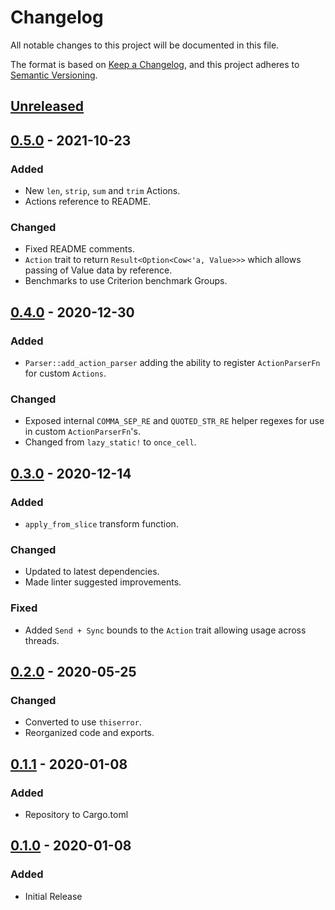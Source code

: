 # Changelog
All notable changes to this project will be documented in this file.

The format is based on [Keep a Changelog](https://keepachangelog.com/en/1.0.0/),
and this project adheres to [Semantic Versioning](https://semver.org/spec/v2.0.0.html).

## [Unreleased]

## [0.5.0] - 2021-10-23
### Added
- New `len`, `strip`, `sum` and `trim` Actions.
- Actions reference to README.

### Changed
- Fixed README comments.
- `Action` trait to return `Result<Option<Cow<'a, Value>>>` which allows passing of Value data by reference.
- Benchmarks to use Criterion benchmark Groups.

## [0.4.0] - 2020-12-30
### Added
- `Parser::add_action_parser` adding the ability to register `ActionParserFn` for custom `Actions`.

### Changed
- Exposed internal `COMMA_SEP_RE` and `QUOTED_STR_RE` helper regexes for use in custom `ActionParserFn`'s.
- Changed from `lazy_static!` to `once_cell`.


## [0.3.0] - 2020-12-14
### Added
- `apply_from_slice` transform function.

### Changed
- Updated to latest dependencies.
- Made linter suggested improvements.

### Fixed
- Added `Send + Sync` bounds to the `Action` trait allowing usage across threads.

## [0.2.0] - 2020-05-25
### Changed
- Converted to use `thiserror`.
- Reorganized code and exports.

## [0.1.1] - 2020-01-08
### Added
- Repository to Cargo.toml

## [0.1.0] - 2020-01-08
### Added
- Initial Release

[Unreleased]: https://github.com/rust-playground/proteus/compare/v0.5.0...HEAD
[0.5.0]: https://github.com/rust-playground/proteus/compare/v0.4.0...v0.5.0
[0.4.0]: https://github.com/rust-playground/proteus/compare/v0.3.0...v0.4.0
[0.3.0]: https://github.com/rust-playground/proteus/compare/da422a5dd82c9cca612c864a7d9905992bce8281...v0.3.0
[0.2.0]: https://github.com/rust-playground/proteus/compare/e6563929efc6cefab9a7fc086a0b129f4690b94f...da422a5dd82c9cca612c864a7d9905992bce8281
[0.1.1]: https://github.com/rust-playground/proteus/compare/606709bc2d10236b8bb59da7034c98a6f4fc1f3f...e6563929efc6cefab9a7fc086a0b129f4690b94f
[0.1.0]: https://github.com/rust-playground/proteus/commit/606709bc2d10236b8bb59da7034c98a6f4fc1f3f